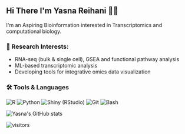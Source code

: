 ## Hi There I'm Yasna Reihani 👋🌠


 I'm an Aspiring Bioinformation interested in Transcriptomics and computational biology.

### 🔬 Research Interests:


- RNA-seq (bulk & single cell), GSEA and functional pathway analysis
- ML-based transcriptomic analysis 
- Developing tools for integrative omics data visualization


### 🛠 Tools & Languages

![R](https://img.shields.io/badge/-R-276DC3?logo=r&logoColor=white)
![Python](https://img.shields.io/badge/-Python-3776AB?logo=python&logoColor=white)
![Shiny (RStudio)](https://img.shields.io/badge/Shiny-RStudio-75AADB?logo=rstudio&logoColor=white)
![Git](https://img.shields.io/badge/-Git-F05032?logo=git&logoColor=white)
![Bash](https://img.shields.io/badge/-Bash-4EAA25?logo=gnu-bash&logoColor=white)

![Yasna's GitHub stats](https://github-readme-stats.vercel.app/api?username=Yasna81&show_icons=true&theme=default)


![visitors](https://visitor-badge.laobi.icu/badge?page_id=Yasna81.Yasna81)







